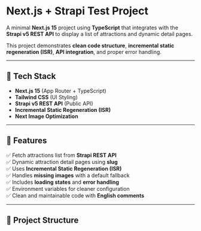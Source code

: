 # **Next.js + Strapi Test Project**

A minimal **Next.js 15** project using **TypeScript** that integrates with the **Strapi v5 REST API** to display a list of attractions and dynamic detail pages.

This project demonstrates **clean code structure**, **incremental static regeneration (ISR)**, **API integration**, and proper error handling.

---

## **🚀 Tech Stack**

- **Next.js 15** (App Router + TypeScript)
- **Tailwind CSS** (UI Styling)
- **Strapi v5 REST API** (Public API)
- **Incremental Static Regeneration (ISR)**
- **Next Image Optimization**

---

## **📌 Features**

✅ Fetch attractions list from **Strapi REST API**  
✅ Dynamic attraction detail pages using **slug**  
✅ Uses **Incremental Static Regeneration (ISR)**  
✅ Handles **missing images** with a default fallback  
✅ Includes **loading states** and **error handling**  
✅ Environment variables for cleaner configuration  
✅ Clean and maintainable code with **English comments**

---

## **📂 Project Structure**
